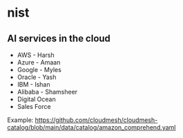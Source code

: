 # nist 

## AI services in the cloud

* AWS - Harsh
* Azure - Amaan
* Google - Myles 
* Oracle - Yash
* IBM - Ishan
* Alibaba - Shamsheer
* Digital Ocean
* Sales Force

Example: <https://github.com/cloudmesh/cloudmesh-catalog/blob/main/data/catalog/amazon_comprehend.yaml>
